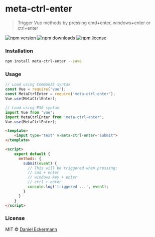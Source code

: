 # meta-ctrl-enter
> Trigger Vue methods by pressing cmd+enter, windows+enter or ctrl+enter

[![npm version](https://img.shields.io/npm/v/meta-ctrl-enter.svg?style=flat-square)](http://badge.fury.io/js/meta-ctrl-enter)
[![npm downloads](https://img.shields.io/npm/dm/meta-ctrl-enter.svg?style=flat-square)](http://badge.fury.io/js/meta-ctrl-enter)
[![npm license](https://img.shields.io/npm/l/meta-ctrl-enter.svg?style=flat-square)](http://badge.fury.io/js/meta-ctrl-enter)

### Installation
```bash
npm install meta-ctrl-enter --save
```

### Usage
```javascript
// Load using CommonJS syntax
const Vue = require('vue');
const MetaCtrlEnter = require('meta-ctrl-enter');
Vue.use(MetaCtrlEnter);

// Load using ES6 syntax
import Vue from 'vue';
import MetaCtrlEnter from 'meta-ctrl-enter';
Vue.use(MetaCtrlEnter);
```

```html
<template>
    <input type="text" v-meta-ctrl-enter="submit">
</template>

<script>
    export default {
      methods: {
        submit(event) {
          // This will be triggered when pressing;
          // cmd + enter
          // windows key + enter
          // ctrl + enter
          console.log('triggered ...', event);
        }
      }
    }
</script>
```

### License
MIT © [Daniel Eckermann](http://danieleckermann.com)